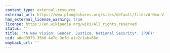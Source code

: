 ```yaml
---
content_type: external-resource
external_url: https://www.ploughshares.org/sites/default/files/A-New-Vision-Gender-Justice-National-Security.pdf
has_external_license_warning: true
license: https://en.wikipedia.org/wiki/All_rights_reserved
status: ''
title: '*A New Vision: Gender. Justice. National Security*. (PDF)'
uid: a0ed9979-35b0-447e-9efd-a1e2c1aba68e
wayback_url: ''
---
```

